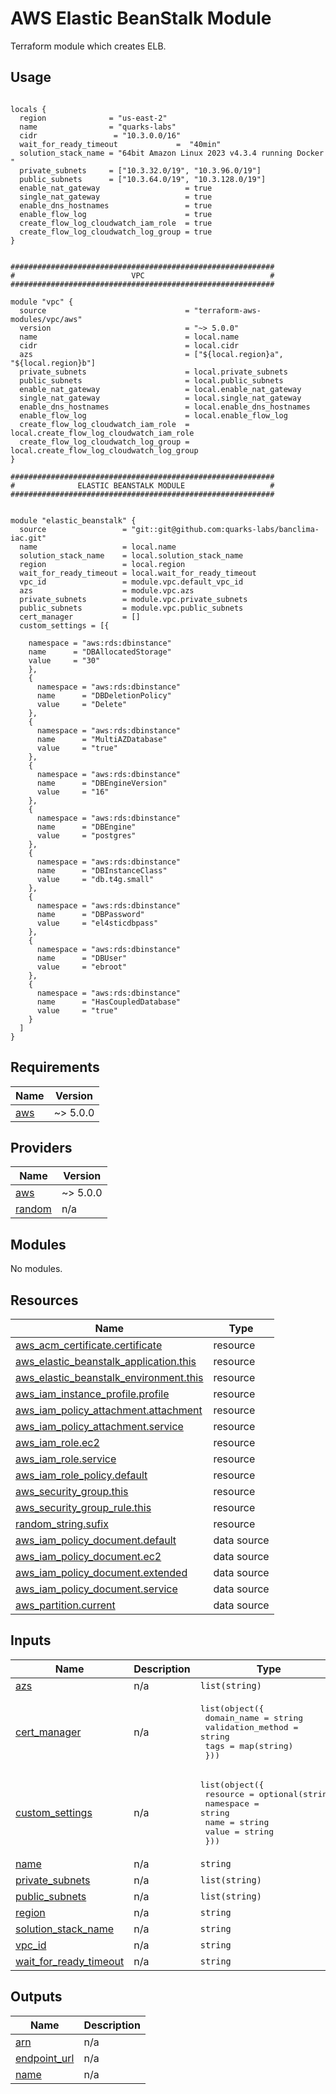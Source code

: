 # AWS Elastic BeanStalk Module

Terraform module which creates ELB.

## Usage

```hcl

locals {
  region              = "us-east-2"
  name                = "quarks-labs"
  cidr                 = "10.3.0.0/16"
  wait_for_ready_timeout             =  "40min"
  solution_stack_name = "64bit Amazon Linux 2023 v4.3.4 running Docker "
  private_subnets     = ["10.3.32.0/19", "10.3.96.0/19"]
  public_subnets      = ["10.3.64.0/19", "10.3.128.0/19"]
  enable_nat_gateway                   = true
  single_nat_gateway                   = true
  enable_dns_hostnames                 = true
  enable_flow_log                      = true
  create_flow_log_cloudwatch_iam_role  = true
  create_flow_log_cloudwatch_log_group = true
}


###########################################################
#                          VPC                            #
###########################################################

module "vpc" {
  source                               = "terraform-aws-modules/vpc/aws"
  version                              = "~> 5.0.0"
  name                                 = local.name
  cidr                                 = local.cidr
  azs                                  = ["${local.region}a", "${local.region}b"]
  private_subnets                      = local.private_subnets
  public_subnets                       = local.public_subnets
  enable_nat_gateway                   = local.enable_nat_gateway
  single_nat_gateway                   = local.single_nat_gateway
  enable_dns_hostnames                 = local.enable_dns_hostnames
  enable_flow_log                      = local.enable_flow_log
  create_flow_log_cloudwatch_iam_role  = local.create_flow_log_cloudwatch_iam_role
  create_flow_log_cloudwatch_log_group = local.create_flow_log_cloudwatch_log_group
}

###########################################################
#              ELASTIC BEANSTALK MODULE                   #
###########################################################


module "elastic_beanstalk" {
  source                 = "git::git@github.com:quarks-labs/banclima-iac.git"
  name                   = local.name
  solution_stack_name    = local.solution_stack_name
  region                 = local.region
  wait_for_ready_timeout = local.wait_for_ready_timeout
  vpc_id                 = module.vpc.default_vpc_id
  azs                    = module.vpc.azs
  private_subnets        = module.vpc.private_subnets
  public_subnets         = module.vpc.public_subnets
  cert_manager           = []
  custom_settings = [{

    namespace = "aws:rds:dbinstance"
    name      = "DBAllocatedStorage"
    value     = "30"
    },
    {
      namespace = "aws:rds:dbinstance"
      name      = "DBDeletionPolicy"
      value     = "Delete"
    },
    {
      namespace = "aws:rds:dbinstance"
      name      = "MultiAZDatabase"
      value     = "true"
    },
    {
      namespace = "aws:rds:dbinstance"
      name      = "DBEngineVersion"
      value     = "16"
    },
    {
      namespace = "aws:rds:dbinstance"
      name      = "DBEngine"
      value     = "postgres"
    },
    {
      namespace = "aws:rds:dbinstance"
      name      = "DBInstanceClass"
      value     = "db.t4g.small"
    },
    {
      namespace = "aws:rds:dbinstance"
      name      = "DBPassword"
      value     = "el4sticdbpass"
    },
    {
      namespace = "aws:rds:dbinstance"
      name      = "DBUser"
      value     = "ebroot"
    },
    {
      namespace = "aws:rds:dbinstance"
      name      = "HasCoupledDatabase"
      value     = "true"
    }
  ]
}

```


## Requirements

| Name | Version |
|------|---------|
| <a name="requirement_aws"></a> [aws](#requirement\_aws) | ~> 5.0.0 |

## Providers

| Name | Version |
|------|---------|
| <a name="provider_aws"></a> [aws](#provider\_aws) | ~> 5.0.0 |
| <a name="provider_random"></a> [random](#provider\_random) | n/a |

## Modules

No modules.

## Resources

| Name | Type |
|------|------|
| [aws_acm_certificate.certificate](https://registry.terraform.io/providers/hashicorp/aws/latest/docs/resources/acm_certificate) | resource |
| [aws_elastic_beanstalk_application.this](https://registry.terraform.io/providers/hashicorp/aws/latest/docs/resources/elastic_beanstalk_application) | resource |
| [aws_elastic_beanstalk_environment.this](https://registry.terraform.io/providers/hashicorp/aws/latest/docs/resources/elastic_beanstalk_environment) | resource |
| [aws_iam_instance_profile.profile](https://registry.terraform.io/providers/hashicorp/aws/latest/docs/resources/iam_instance_profile) | resource |
| [aws_iam_policy_attachment.attachment](https://registry.terraform.io/providers/hashicorp/aws/latest/docs/resources/iam_policy_attachment) | resource |
| [aws_iam_policy_attachment.service](https://registry.terraform.io/providers/hashicorp/aws/latest/docs/resources/iam_policy_attachment) | resource |
| [aws_iam_role.ec2](https://registry.terraform.io/providers/hashicorp/aws/latest/docs/resources/iam_role) | resource |        
| [aws_iam_role.service](https://registry.terraform.io/providers/hashicorp/aws/latest/docs/resources/iam_role) | resource |    
| [aws_iam_role_policy.default](https://registry.terraform.io/providers/hashicorp/aws/latest/docs/resources/iam_role_policy) | resource |
| [aws_security_group.this](https://registry.terraform.io/providers/hashicorp/aws/latest/docs/resources/security_group) | resource |
| [aws_security_group_rule.this](https://registry.terraform.io/providers/hashicorp/aws/latest/docs/resources/security_group_rule) | resource |
| [random_string.sufix](https://registry.terraform.io/providers/hashicorp/random/latest/docs/resources/string) | resource |    
| [aws_iam_policy_document.default](https://registry.terraform.io/providers/hashicorp/aws/latest/docs/data-sources/iam_policy_document) | data source |
| [aws_iam_policy_document.ec2](https://registry.terraform.io/providers/hashicorp/aws/latest/docs/data-sources/iam_policy_document) | data source |
| [aws_iam_policy_document.extended](https://registry.terraform.io/providers/hashicorp/aws/latest/docs/data-sources/iam_policy_document) | data source |
| [aws_iam_policy_document.service](https://registry.terraform.io/providers/hashicorp/aws/latest/docs/data-sources/iam_policy_document) | data source |
| [aws_partition.current](https://registry.terraform.io/providers/hashicorp/aws/latest/docs/data-sources/partition) | data source |

## Inputs

| Name | Description | Type | Default | Required |
|------|-------------|------|---------|:--------:|
| <a name="input_azs"></a> [azs](#input\_azs) | n/a | `list(string)` | n/a | yes |
| <a name="input_cert_manager"></a> [cert\_manager](#input\_cert\_manager) | n/a | <pre>list(object({<br>    domain_name       = string<br>    validation_method = string<br>    tags              = map(string)<br>  }))</pre> | n/a | yes |
| <a name="input_custom_settings"></a> [custom\_settings](#input\_custom\_settings) | n/a | <pre>list(object({<br>    resource  = optional(string)<br>    namespace = string<br>    name      = string<br>    value     = string<br>  }))</pre> | n/a | yes | 
| <a name="input_name"></a> [name](#input\_name) | n/a | `string` | n/a | yes |
| <a name="input_private_subnets"></a> [private\_subnets](#input\_private\_subnets) | n/a | `list(string)` | n/a | yes |       
| <a name="input_public_subnets"></a> [public\_subnets](#input\_public\_subnets) | n/a | `list(string)` | n/a | yes |
| <a name="input_region"></a> [region](#input\_region) | n/a | `string` | n/a | yes |
| <a name="input_solution_stack_name"></a> [solution\_stack\_name](#input\_solution\_stack\_name) | n/a | `string` | n/a | yes |
| <a name="input_vpc_id"></a> [vpc\_id](#input\_vpc\_id) | n/a | `string` | n/a | yes |
| <a name="input_wait_for_ready_timeout"></a> [wait\_for\_ready\_timeout](#input\_wait\_for\_ready\_timeout) | n/a | `string` | n/a | yes |

## Outputs

| Name | Description |
|------|-------------|
| <a name="output_arn"></a> [arn](#output\_arn) | n/a |
| <a name="output_endpoint_url"></a> [endpoint\_url](#output\_endpoint\_url) | n/a |
| <a name="output_name"></a> [name](#output\_name) | n/a |

